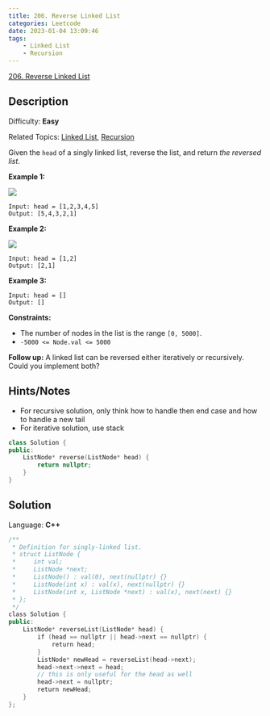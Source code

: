 ```yaml
---
title: 206. Reverse Linked List
categories: Leetcode
date: 2023-01-04 13:09:46
tags:
    - Linked List
    - Recursion
---
```


[206\. Reverse Linked List](https://leetcode.com/problems/reverse-linked-list/)

## Description

Difficulty: **Easy**

Related Topics: [Linked List](https://leetcode.com/tag/linked-list/), [Recursion](https://leetcode.com/tag/recursion/)

Given the `head` of a singly linked list, reverse the list, and return _the reversed list_.

**Example 1:**

![](https://assets.leetcode.com/uploads/2021/02/19/rev1ex1.jpg)

```text
Input: head = [1,2,3,4,5]
Output: [5,4,3,2,1]
```

**Example 2:**

![](https://assets.leetcode.com/uploads/2021/02/19/rev1ex2.jpg)

```text
Input: head = [1,2]
Output: [2,1]
```

**Example 3:**

```text
Input: head = []
Output: []
```

**Constraints:**

* The number of nodes in the list is the range `[0, 5000]`.
* `-5000 <= Node.val <= 5000`

**Follow up:** A linked list can be reversed either iteratively or recursively. Could you implement both?

## Hints/Notes

* For recursive solution, only think how to handle then end case and how to handle a new tail
* For iterative solution, use stack

```C++
class Solution {
public:
    ListNode* reverse(ListNode* head) {
        return nullptr;
    }
}
```

## Solution

Language: **C++**

```C++
/**
 * Definition for singly-linked list.
 * struct ListNode {
 *     int val;
 *     ListNode *next;
 *     ListNode() : val(0), next(nullptr) {}
 *     ListNode(int x) : val(x), next(nullptr) {}
 *     ListNode(int x, ListNode *next) : val(x), next(next) {}
 * };
 */
class Solution {
public:
    ListNode* reverseList(ListNode* head) {
        if (head == nullptr || head->next == nullptr) {
            return head;
        }
        ListNode* newHead = reverseList(head->next);
        head->next->next = head;
        // this is only useful for the head as well
        head->next = nullptr;
        return newHead;
    }
};
```
